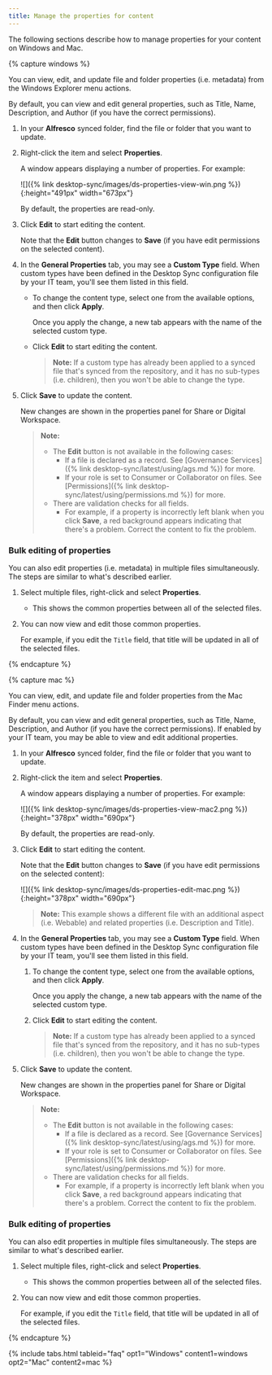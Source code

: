 ```yaml
---
title: Manage the properties for content
---
```


The following sections describe how to manage properties for your content on Windows and Mac.

{% capture windows %}

You can view, edit, and update file and folder properties (i.e. metadata) from the Windows Explorer menu actions.

By default, you can view and edit general properties, such as Title, Name, Description, and Author (if you have the correct permissions).

1. In your **Alfresco** synced folder, find the file or folder that you want to update.

2. Right-click the item and select **Properties**.

    A window appears displaying a number of properties. For example:

    ![]({% link desktop-sync/images/ds-properties-view-win.png %}){:height="491px" width="673px"}

    By default, the properties are read-only.

3. Click **Edit** to start editing the content.

    Note that the **Edit** button changes to **Save** (if you have edit permissions on the selected content).

4. In the **General Properties** tab, you may see a **Custom Type** field. When custom types have been defined in the Desktop Sync configuration file by your IT team, you'll see them listed in this field.

    * To change the content type, select one from the available options, and then click **Apply**.

        Once you apply the change, a new tab appears with the name of the selected custom type.

    * Click **Edit** to start editing the content.

        > **Note:** If a custom type has already been applied to a synced file that's synced from the repository, and it has no sub-types (i.e. children), then you won't be able to change the type.

5. Click **Save** to update the content.

    New changes are shown in the properties panel for Share or Digital Workspace.

    >**Note:**
    >
    >* The **Edit** button is not available in the following cases:
    >    * If a file is declared as a record. See [Governance Services]({% link desktop-sync/latest/using/ags.md %}) for more.
    >    * If your role is set to Consumer or Collaborator on files. See [Permissions]({% link desktop-sync/latest/using/permissions.md %}) for more.
    >* There are validation checks for all fields.
    >    * For example, if a property is incorrectly left blank when you click **Save**, a red background appears indicating that there's a problem. Correct the content to fix the problem.

### Bulk editing of properties

You can also edit properties (i.e. metadata) in multiple files simultaneously. The steps are similar to what's described earlier.

1. Select multiple files, right-click and select **Properties**.
   * This shows the common properties between all of the selected files.
2. You can now view and edit those common properties.

   For example, if you edit the `Title` field, that title will be updated in all of the selected files.

{% endcapture %}

{% capture mac %}

You can view, edit, and update file and folder properties from the Mac Finder menu actions.

By default, you can view and edit general properties, such as Title, Name, Description, and Author (if you have the correct permissions). If enabled by your IT team, you may be able to view and edit additional properties.

1. In your **Alfresco** synced folder, find the file or folder that you want to update.

2. Right-click the item and select **Properties**.

    A window appears displaying a number of properties. For example:

    ![]({% link desktop-sync/images/ds-properties-view-mac2.png %}){:height="378px" width="690px"}

    By default, the properties are read-only.

3. Click **Edit** to start editing the content.

    Note that the **Edit** button changes to **Save** (if you have edit permissions on the selected content):

    ![]({% link desktop-sync/images/ds-properties-edit-mac.png %}){:height="378px" width="690px"}

    > **Note:** This example shows a different file with an additional aspect (i.e. Webable) and related properties (i.e. Description and Title).

4. In the **General Properties** tab, you may see a **Custom Type** field. When custom types have been defined in the Desktop Sync configuration file by your IT team, you'll see them listed in this field.

    1. To change the content type, select one from the available options, and then click **Apply**.

        Once you apply the change, a new tab appears with the name of the selected custom type.

    2. Click **Edit** to start editing the content.

        > **Note:** If a custom type has already been applied to a synced file that's synced from the repository, and it has no sub-types (i.e. children), then you won't be able to change the type.

5. Click **Save** to update the content.

    New changes are shown in the properties panel for Share or Digital Workspace.

    >**Note:**
    >
    >* The **Edit** button is not available in the following cases:
    >    * If a file is declared as a record. See [Governance Services]({% link desktop-sync/latest/using/ags.md %}) for more.
    >    * If your role is set to Consumer or Collaborator on files. See [Permissions]({% link desktop-sync/latest/using/permissions.md %}) for more.
    >* There are validation checks for all fields.
    >    * For example, if a property is incorrectly left blank when you click **Save**, a red background appears indicating that there's a problem. Correct the content to fix the problem.

### Bulk editing of properties

You can also edit properties in multiple files simultaneously. The steps are similar to what's described earlier.

1. Select multiple files, right-click and select **Properties**.
   * This shows the common properties between all of the selected files.
2. You can now view and edit those common properties.

   For example, if you edit the `Title` field, that title will be updated in all of the selected files.

{% endcapture %}

{% include tabs.html tableid="faq" opt1="Windows" content1=windows opt2="Mac" content2=mac %}
